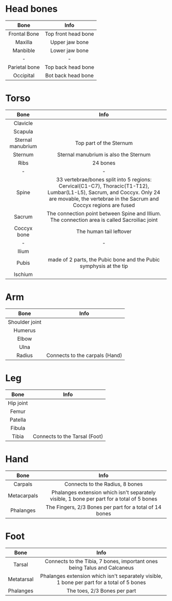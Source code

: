 # Head bones
|Bone|Info
|:-:|:-:
|Frontal Bone|Top front head bone
|Maxilla|Upper jaw bone
|Manbible|Lower jaw bone
|-|-
|Parietal bone|Top back head bone
|Occipital|Bot back head bone

# Torso
|Bone|Info
|:-:|:-:
|Clavicle|
|Scapula|
|Sternal manubrium|Top part of the Sternum
|Sternum|Sternal manubrium is also the Sternum
|Ribs|24 bones
|-|-
|Spine|33 vertebrae/bones split into 5 regions: Cervical(C1-C7), Thoracic(T1-T12), Lumbar(L1-L5), Sacrum, and Coccyx. Only 24 are movable, the vertebrae in the Sacrum and Coccyx regions are fused
|Sacrum|The connection point between Spine and Illium. The connection area is called Sacroiliac joint
|Coccyx bone|The human tail leftover
|-|-
|Ilium|
|Pubis|made of 2 parts, the Pubic bone and the Pubic symphysis at the tip
|Ischium|



# Arm
|Bone|Info
|:-:|:-:
|Shoulder joint|
|Humerus|
|Elbow|
|Ulna|
|Radius|Connects to the carpals (Hand)

# Leg
|Bone|Info
|:-:|:-:
|Hip joint|
|Femur|
|Patella|
|Fibula|
|Tibia|Connects to the Tarsal (Foot)

# Hand
|Bone|Info
|:-:|:-:
|Carpals|Connects to the Radius, 8 bones
|Metacarpals|Phalanges extension which isn't separately visible, 1 bone per part for a total of 5 bones
|Phalanges|The Fingers, 2/3 Bones per part for a total of 14 bones


# Foot
|Bone|Info
|:-:|:-:
|Tarsal|Connects to the Tibia, 7 bones, important ones being Talus and Calcaneus
|Metatarsal|Phalanges extension which isn't separately visible, 1 bone per part for a total of 5 bones
|Phalanges|The toes, 2/3 Bones per part
